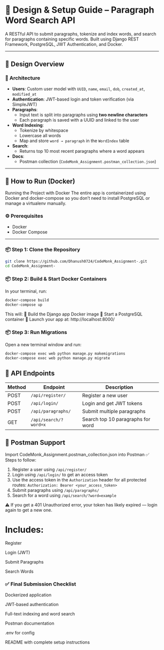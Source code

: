 # 📘 Design & Setup Guide – Paragraph Word Search API 

A RESTful API to submit paragraphs, tokenize and index words, and search for paragraphs containing specific words. Built using Django REST Framework, PostgreSQL, JWT Authentication, and Docker.

---

## 📐 Design Overview

### 🧱 Architecture

- **Users**: Custom user model with `UUID`, `name`, `email`, `dob`, `created_at`, `modified_at`
- **Authentication**: JWT-based login and token verification (via SimpleJWT)
- **Paragraphs**:
  - Input text is split into paragraphs using **two newline characters**
  - Each paragraph is saved with a UUID and linked to the user
- **Word Indexing**:
  - Tokenize by whitespace
  - Lowercase all words
  - Map and store `word → paragraph` in the `WordIndex` table
- **Search**:
  - Returns top 10 most recent paragraphs where a word appears
- **Docs**:
  - Postman collection (`CodeMonk_Assignment.postman_collection.json`)
---

## 🐳 How to Run (Docker)
Running the Project with Docker
The entire app is containerized using Docker and docker-compose so you don’t need to install PostgreSQL or manage a virtualenv manually.

### ⚙️ Prerequisites

- Docker
- Docker Compose

---

### 📦 Step 1: Clone the Repository

```bash
git clone https://github.com/Dhanush0724/CodeMonk_Assignment-.git
cd CodeMonk_Assignment-

```

### 📦 Step 2: Build & Start Docker Containers

In your terminal, run:

```bash
docker-compose build
docker-compose up
```

This will:
🐳 Build the Django app Docker image
🐘 Start a PostgreSQL container
🚀 Launch your app at: http://localhost:8000/

### 📦 Step 3: Run Migrations
Open a new terminal window and run:
```bash
docker-compose exec web python manage.py makemigrations
docker-compose exec web python manage.py migrate
```
## 🚀 API Endpoints

| Method | Endpoint               | Description                          |
|--------|------------------------|--------------------------------------|
| POST   | `/api/register/`       | Register a new user                  |
| POST   | `/api/login/`          | Login and get JWT tokens             |
| POST   | `/api/paragraphs/`     | Submit multiple paragraphs           |
| GET    | `/api/search/?word=x`  | Search top 10 paragraphs for word    |

## 📘 Postman Support

Import CodeMonk_Assignment.postman_collection.json into Postman
✅ Steps to follow:
1. Register a user using `/api/register/`
2. Login using `/api/login/` to get an access token
3. Use the access token in the `Authorization` header for all protected routes:
   `Authorization: Bearer <your_access_token>`
4. Submit paragraphs using `/api/paragraphs/`
5. Search for a word using `/api/search/?word=example`

⚠️ If you get a 401 Unauthorized error, your token has likely expired — login again to get a new one.


# Includes:

  Register
  
  Login (JWT)
  
  Submit Paragraphs
  
  Search Words


### ✅ Final Submission Checklist

 Dockerized application
 
 JWT-based authentication
 
 Full-text indexing and word search
 
 Postman documentation
 
 .env for config
 
 README with complete setup instructions
